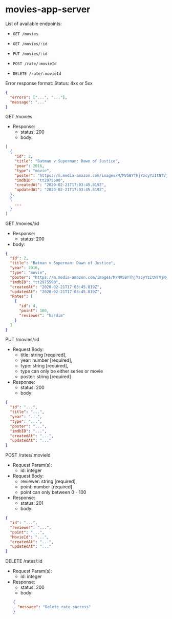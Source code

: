 # movies-app-server

List of available endpoints:

- `GET /movies`
- `GET /movies/:id`
- `PUT /movies/:id`

- `POST /rate/:movieId`
- `DELETE /rate/:movieId`

Error response format:
Status: 4xx or 5xx

```json
{
  "errors": ["...", "..."],
  "message": "..."
}
```

GET /movies

- Response:
  - status: 200
  - body:

```json
[
  {
    "id": 2,
    "title": "Batman v Superman: Dawn of Justice",
    "year": 2016,
    "type": "movie",
    "poster": "https://m.media-amazon.com/images/M/MV5BYThjYzcyYzItNTVjNy00NDk0LTgwMWQtYjMwNmNlNWJhMzMyXkEyXkFqcGdeQXVyMTQxNzMzNDI@._V1_SX300.jpg",
    "imdbID": "tt2975590",
    "createdAt": "2020-02-21T17:03:45.819Z",
    "updatedAt": "2020-02-21T17:03:45.819Z",
  },
  {
    ...
  }
]
```

GET /movies/:id

- Response:
  - status: 200
- body:

```json
{
  "id": 2,
  "title": "Batman v Superman: Dawn of Justice",
  "year": 2016,
  "type": "movie",
  "poster": "https://m.media-amazon.com/images/M/MV5BYThjYzcyYzItNTVjNy00NDk0LTgwMWQtYjMwNmNlNWJhMzMyXkEyXkFqcGdeQXVyMTQxNzMzNDI@._V1_SX300.jpg",
  "imdbID": "tt2975590",
  "createdAt": "2020-02-21T17:03:45.819Z",
  "updatedAt": "2020-02-21T17:03:45.819Z",
  "Rates": [
    {
      "id": 4,
      "point": 100,
      "reviewer": "hardim"
    }
  ]
}
```

PUT /movies/:id

- Request Body:
  - title: string [required],
  - year: number [required],
  - type: string [required],
  * type can only be either series or movie
  - poster: string [required]
- Response:
  - status: 200
  - body:

```json
{
  "id": "...",
  "title": "...",
  "year": "...",
  "type": "...",
  "poster": "...",
  "imdbID": "...",
  "createdAt": "...",
  "updatedAt": "..."
}
```

POST /rates/:movieId

- Request Param(s):
  - id: integer
- Request Body:
  - reviewer: string [required],
  - point: number [required]
  * point can only between 0 - 100
- Response:
  - status: 201
  - body:

```json
{
  "id": "...",
  "reviewer": "...",
  "point": "...",
  "MovieId": "...",
  "createdAt": "...",
  "updatedAt": "..."
}
```

DELETE /rates/:id

- Request Param(s):
  - id: integer
- Response:
  - status: 200
  - body:
  ```json
  {
    "message": "Delete rate success"
  }
  ```
